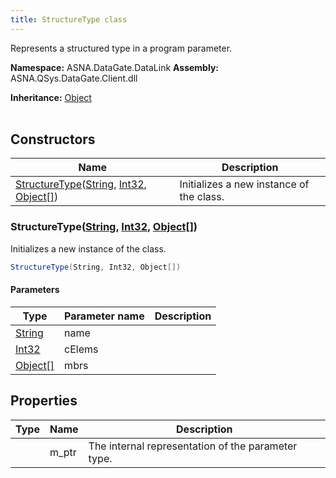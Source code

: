 ```yaml
---
title: StructureType class
---
```


Represents a structured type in a program parameter.

**Namespace:** ASNA.DataGate.DataLink
**Assembly:** ASNA.QSys.DataGate.Client.dll

**Inheritance:** [Object](https://docs.microsoft.com/en-us/dotnet/api/system.object)
<br>
<br>

## Constructors

| Name | Description |
| --- | --- |
| [StructureType](#structuretype-string-int32-object-)([String](https://docs.microsoft.com/en-us/dotnet/api/system.string), [Int32](https://docs.microsoft.com/en-us/dotnet/api/system.int32), [Object[]](https://docs.microsoft.com/en-us/dotnet/api/system.object)) | Initializes a new instance of the  class.

### StructureType([String](https://docs.microsoft.com/en-us/dotnet/api/system.string), [Int32](https://docs.microsoft.com/en-us/dotnet/api/system.int32), [Object[]](https://docs.microsoft.com/en-us/dotnet/api/system.object))

Initializes a new instance of the  class.

```cs
StructureType(String, Int32, Object[])
```

#### Parameters
| Type | Parameter name | Description
| --- | --- | ---
| [String](https://docs.microsoft.com/en-us/dotnet/api/system.string) | name | 
| [Int32](https://docs.microsoft.com/en-us/dotnet/api/system.int32) | cElems | 
| [Object[]](https://docs.microsoft.com/en-us/dotnet/api/system.object) | mbrs | 

## Properties

| Type | Name | Description
| --- | --- | --- 
|  | m_ptr | The internal representation of the parameter type. |
